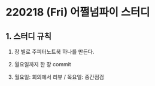 # 220218 (Fri) 어쩔넘파이 스터디



## 1. 스터디 규칙

1. 장 별로 주피터노트북 하나를 만든다.

2. 월요일까지 한 장 commit

3. 월요일: 회의에서 리뷰 / 목요일: 중간점검